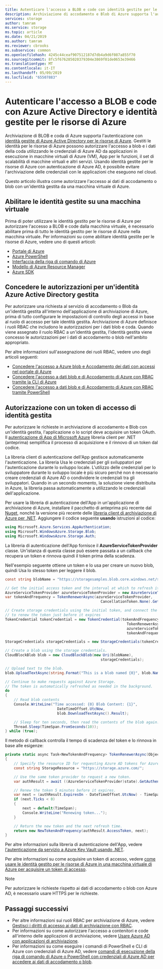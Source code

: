 ```yaml
---
title: Autenticare l'accesso a BLOB e code con identità gestite per le risorse di Azure - archiviazione di Azure | Microsoft Docs
description: Archiviazione di accodamento e Blob di Azure supporta l'autenticazione di Azure Active Directory con identità gestite per le risorse di Azure. È possibile usare le identità gestite per le risorse di Azure per autenticare l'accesso a BLOB e code da applicazioni in esecuzione in macchine virtuali, app per le funzioni, set di scalabilità di macchine virtuali di Azure e altro ancora.
services: storage
author: tamram
ms.service: storage
ms.topic: article
ms.date: 04/21/2019
ms.author: tamram
ms.reviewer: cbrooks
ms.subservice: common
ms.openlocfilehash: 4245c44ceaf907512187d7db4a9d6f087a855f70
ms.sourcegitcommit: 8fc5f676285020379304e3869f01de0653e39466
ms.translationtype: MT
ms.contentlocale: it-IT
ms.lasthandoff: 05/09/2019
ms.locfileid: "65507883"
---
```

# <a name="authenticate-access-to-blobs-and-queues-with-azure-active-directory-and-managed-identities-for-azure-resources"></a>Autenticare l'accesso a BLOB e code con Azure Active Directory e identità gestite per le risorse di Azure

Archiviazione di BLOB e coda di Azure supporta l'autenticazione con [identità gestite di Azure Active Directory per le risorse di Azure](../../active-directory/managed-identities-azure-resources/overview.md). Gestiti le identità per le risorse di Azure possono autorizzare l'accesso a blob e i dati della coda utilizzando le credenziali di Azure AD da applicazioni in esecuzione in macchine virtuali di Azure (VM), App per le funzioni, il set di scalabilità di macchine virtuali e altri servizi. Usando identità gestite per le risorse di Azure con autenticazione di Azure AD, è possibile evitare l'archiviazione delle credenziali con le applicazioni che eseguono nel cloud.  

Questo articolo illustra come autorizzare l'accesso ai dati di accodamento o blob con un'identità gestita da una macchina virtuale di Azure. 

## <a name="enable-managed-identities-on-a-vm"></a>Abilitare le identità gestite su una macchina virtuale

Prima di poter utilizzare le identità gestito per le risorse di Azure per autorizzare l'accesso a BLOB e code dalla macchina virtuale, è necessario abilitare prima di tutto le identità gestito per le risorse di Azure nella macchina virtuale. Per informazioni su come abilitare identità gestite per le risorse di Azure, vedere uno di questi articoli:

- [Portale di Azure](https://docs.microsoft.com/azure/active-directory/managed-service-identity/qs-configure-portal-windows-vm)
- [Azure PowerShell](../../active-directory/managed-identities-azure-resources/qs-configure-powershell-windows-vm.md)
- [Interfaccia della riga di comando di Azure](../../active-directory/managed-identities-azure-resources/qs-configure-cli-windows-vm.md)
- [Modello di Azure Resource Manager](../../active-directory/managed-identities-azure-resources/qs-configure-template-windows-vm.md)
- [Azure SDK](../../active-directory/managed-identities-azure-resources/qs-configure-sdk-windows-vm.md)

## <a name="grant-permissions-to-an-azure-ad-managed-identity"></a>Concedere le autorizzazioni per un'identità Azure Active Directory gestita

Per autorizzare una richiesta al servizio di accodamento o Blob da un'identità gestita all'interno dell'applicazione di archiviazione di Azure, prima di tutto configurare le impostazioni di controllo degli accessi in base al ruolo di accesso per tale identità gestita. Archiviazione di Azure definisce i ruoli RBAC che includono le autorizzazioni per i dati blob e coda. Quando viene assegnato il ruolo RBAC a un'identità gestita, l'identità gestita viene concesso le autorizzazioni per i dati di accodamento o blob nell'ambito appropriato. 

Per altre informazioni sull'assegnazione dei ruoli RBAC, vedere uno degli articoli seguenti:

- [Concedere l'accesso a Azure blob e Accodamento dei dati con accessi nel portale di Azure](storage-auth-aad-rbac-portal.md)
- [Concedere l'accesso a dati blob e di Accodamento di Azure con RBAC tramite la CLI di Azure](storage-auth-aad-rbac-cli.md)
- [Concedere l'accesso a dati blob e di Accodamento di Azure con RBAC tramite PowerShell](storage-auth-aad-rbac-powershell.md)

## <a name="authorize-with-a-managed-identity-access-token"></a>Autorizzazione con un token di accesso di identità gestita

Per autorizzare le richieste in archiviazione di accodamento e Blob con un'identità gestita, l'applicazione o lo script deve acquisire un token OAuth. Il [autenticazione di App di Microsoft Azure](https://www.nuget.org/packages/Microsoft.Azure.Services.AppAuthentication) libreria client per .NET (anteprima) semplifica il processo di acquisizione e il rinnovo di un token dal codice.

La libreria client di autenticazione dell'App gestisce automaticamente l'autenticazione. La libreria Usa le credenziali per gli sviluppatori per l'autenticazione durante lo sviluppo locale. L'utilizzo delle credenziali per lo sviluppatore durante lo sviluppo locale è più sicuro perché non è necessario creare credenziali di Azure AD o condividere le credenziali tra gli sviluppatori. Quando in un secondo momento, la soluzione viene distribuita in Azure, la libreria passa automaticamente a utilizzando le credenziali dell'applicazione.

Per usare la libreria di autenticazione dell'App in un'applicazione di archiviazione di Azure, installare il pacchetto di anteprima più recente dal [Nuget](https://www.nuget.org/packages/Microsoft.Azure.Services.AppAuthentication), nonché la versione più recente delle [libreria client di archiviazione di Azure per .NET](https://www.nuget.org/packages/WindowsAzure.Storage/). Aggiungere il codice seguente **usando** istruzioni al codice:

```csharp
using Microsoft.Azure.Services.AppAuthentication;
using Microsoft.WindowsAzure.Storage.Blob;
using Microsoft.WindowsAzure.Storage.Auth;
```

La libreria di autenticazione dell'App fornisce il **AzureServiceTokenProvider** classe. Un'istanza di questa classe può essere passata a un callback che recupera un token e rinnova quindi il token prima della scadenza.

Nell'esempio seguente ottiene un token e lo usa per creare un nuovo blob, quindi Usa lo stesso token per leggere il blob.

```csharp
const string blobName = "https://storagesamples.blob.core.windows.net/sample-container/blob1.txt";

// Get the initial access token and the interval at which to refresh it.
AzureServiceTokenProvider azureServiceTokenProvider = new AzureServiceTokenProvider();
var tokenAndFrequency = TokenRenewerAsync(azureServiceTokenProvider, 
                                            CancellationToken.None).GetAwaiter().GetResult();

// Create storage credentials using the initial token, and connect the callback function 
// to renew the token just before it expires
TokenCredential tokenCredential = new TokenCredential(tokenAndFrequency.Token, 
                                                        TokenRenewerAsync,
                                                        azureServiceTokenProvider, 
                                                        tokenAndFrequency.Frequency.Value);

StorageCredentials storageCredentials = new StorageCredentials(tokenCredential);

// Create a blob using the storage credentials.
CloudBlockBlob blob = new CloudBlockBlob(new Uri(blobName), 
                                            storageCredentials);

// Upload text to the blob.
blob.UploadTextAsync(string.Format("This is a blob named {0}", blob.Name));

// Continue to make requests against Azure Storage. 
// The token is automatically refreshed as needed in the background.
do
{
    // Read blob contents
    Console.WriteLine("Time accessed: {0} Blob Content: {1}", 
                        DateTimeOffset.UtcNow, 
                        blob.DownloadTextAsync().Result);

    // Sleep for ten seconds, then read the contents of the blob again.
    Thread.Sleep(TimeSpan.FromSeconds(10));
} while (true);
```

Il metodo di callback controlla il tempo di scadenza del token e lo rinnova in base alle esigenze:

```csharp
private static async Task<NewTokenAndFrequency> TokenRenewerAsync(Object state, CancellationToken cancellationToken)
{
    // Specify the resource ID for requesting Azure AD tokens for Azure Storage.
    const string StorageResource = "https://storage.azure.com/";  

    // Use the same token provider to request a new token.
    var authResult = await ((AzureServiceTokenProvider)state).GetAuthenticationResultAsync(StorageResource);

    // Renew the token 5 minutes before it expires.
    var next = (authResult.ExpiresOn - DateTimeOffset.UtcNow) - TimeSpan.FromMinutes(5);
    if (next.Ticks < 0)
    {
        next = default(TimeSpan);
        Console.WriteLine("Renewing token...");
    }

    // Return the new token and the next refresh time.
    return new NewTokenAndFrequency(authResult.AccessToken, next);
}
```

Per altre informazioni sulla libreria di autenticazione dell'App, vedere [l'autenticazione da servizio a Azure Key Vault usando .NET](../../key-vault/service-to-service-authentication.md). 

Per altre informazioni su come acquisire un token di accesso, vedere [come usare le identità gestito per le risorse di Azure in una macchina virtuale di Azure per acquisire un token di accesso](../../active-directory/managed-identities-azure-resources/how-to-use-vm-token.md).

> [!NOTE]
> Per autorizzare le richieste rispetto ai dati di accodamento o blob con Azure AD, è necessario usare HTTPS per le richieste.

## <a name="next-steps"></a>Passaggi successivi

- Per altre informazioni sui ruoli RBAC per archiviazione di Azure, vedere [Gestisci i diritti di accesso ai dati di archiviazione con RBAC](storage-auth-aad-rbac.md).
- Per informazioni su come autorizzare l'accesso a contenitori e code all'interno delle applicazioni di archiviazione, vedere [Usare Azure AD con applicazioni di archiviazione](storage-auth-aad-app.md).
- Per informazioni su come eseguire i comandi di PowerShell e CLI di Azure con credenziali di Azure AD, vedere [comandi di esecuzione della riga di comando di Azure o PowerShell con credenziali di Azure AD per accedere ai dati di accodamento o blob](storage-auth-aad-script.md).
